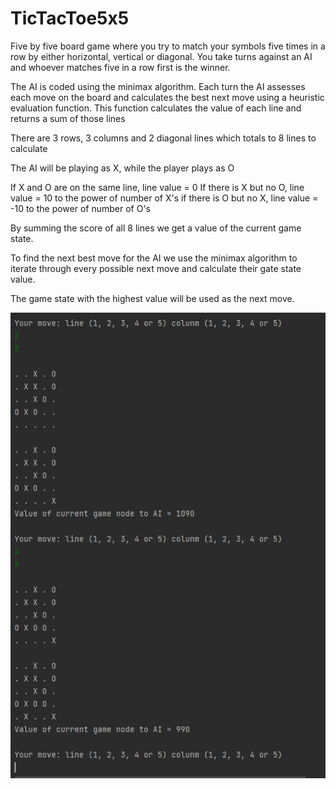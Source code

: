 # TicTacToe5x5

Five by five board game where you try to match your symbols five times in a row by either horizontal, vertical or diagonal. 
You take turns against an AI and whoever matches five in a row first is the winner.

The AI is coded using the minimax algorithm.
Each turn the AI assesses each move on the board and calculates the best next move using a heuristic evaluation function.
This function calculates the value of each line and returns a sum of those lines

There are 3 rows, 3 columns and 2 diagonal lines which totals to 8 lines to calculate

The AI will be playing as X, while the player plays as O

If X and O are on the same line, line value = 0
If there is X but no O, line value = 10 to the power of number of X's
if there is O but no X, line value = -10 to the power of number of O's

By summing the score of all 8 lines we get a value of the current game state.

To find the next best move for the AI we use the minimax algorithm to iterate through every possible next move and calculate their gate state value.

The game state with the highest value will be used as the next move.

![Screenshot of program run](/pictures/sample2.png)
